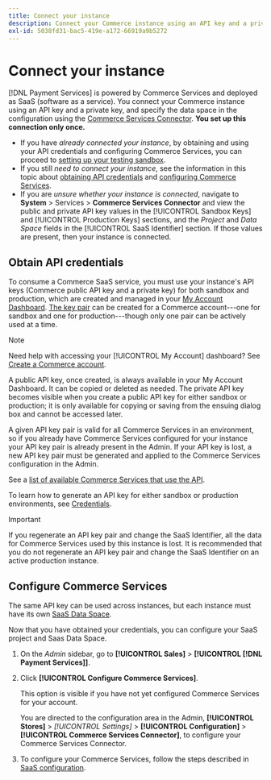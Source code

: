 ```yaml
---
title: Connect your instance
description: Connect your Commerce instance using an API key and a private key, and specify the data space in the configuration.
exl-id: 5038fd31-bac5-419e-a172-66919a9b5272
---
```

# Connect your instance

[!DNL Payment Services] is powered by Commerce Services and deployed as SaaS (software as a service). You connect your Commerce instance using an API key and a private key, and specify the data space in the configuration using the [Commerce Services Connector](https://experienceleague.adobe.com/docs/commerce-merchant-services/user-guides/saas.html). **You set up this connection only once.**

* If you have *already connected your instance*, by obtaining and using your API credentials and configuring Commerce Services, you can proceed to [setting up your testing sandbox](https://experienceleague.adobe.com/docs/commerce-merchant-services/payment-services/get-started/sandbox.html).
* If you still *need to connect your instance*, see the information in this topic about [obtaining API credentials](#obtain-api-credentials) and [configuring Commerce Services](#configure-commerce-services).
* If you are *unsure whether your instance is connected*, navigate to **System** > Services > **Commerce Services Connector** and view the public and private API key values in the [!UICONTROL Sandbox Keys] and [!UICONTROL Production Keys] sections, and the *Project* and *Data Space* fields in the [!UICONTROL SaaS Identifier] section. If those values are present, then your instance is connected.

## Obtain API credentials

To consume a Commerce SaaS service, you must use your instance's API keys (Commerce public API key and a private key) for both sandbox and production, which are created and managed in your [My Account Dashboard](https://account.magento.com/customer/account/login). [The key pair](https://docs.magento.com/user-guide/configuration/services/saas.html) can be created for a Commerce account---one for sandbox and one for production---though only one pair can be actively used at a time.

>[!NOTE]
>
>Need help with accessing your [!UICONTROL My Account] dashboard? See [Create a Commerce account](https://docs.magento.com/user-guide/magento/magento-account-create.html).

A public API key, once created, is always available in your My Account Dashboard. It can be copied or deleted as needed. The private API key becomes visible when you create a public API key for either sandbox or production; it is only available for copying or saving from the ensuing dialog box and cannot be accessed later.

A given API key pair is valid for all Commerce Services in an environment, so if you already have Commerce Services configured for your instance your API key pair is already present in the Admin. If your API key is lost, a new API key pair must be generated and applied to the Commerce Services configuration in the Admin.

See a [list of available Commerce Services that use the API](https://docs.magento.com/user-guide/system/saas.html#available-services).

To learn how to generate an API key for either sandbox or production environments, see [Credentials](https://experienceleague.adobe.com/docs/commerce-merchant-services/user-guides/saas.html#apikey).

>[!IMPORTANT]
>
>If you regenerate an API key pair and change the SaaS Identifier, all the data for Commerce Services used by this instance is lost. It is recommended that you do not regenerate an API key pair and change the SaaS Identifier on an active production instance.

## Configure Commerce Services

The same API key can be used across instances, but each instance must have its own [SaaS Data Space](https://experienceleague.adobe.com/docs/commerce-merchant-services/user-guides/saas.html#saasenv).

Now that you have obtained your credentials, you can configure your SaaS project and Saas Data Space.

1. On the _Admin_ sidebar, go to **[!UICONTROL Sales]** > **[!UICONTROL [!DNL Payment Services]]**.
1. Click **[!UICONTROL Configure Commerce Services]**.

   This option is visible if you have not yet configured Commerce Services for your account.

   You are directed to the configuration area in the Admin, **[!UICONTROL Stores]** > _[!UICONTROL Settings]_ > **[!UICONTROL Configuration]** > **[!UICONTROL Commerce Services Connector]**, to configure your Commerce Services Connector.

1. To configure your Commerce Services, follow the steps described in [SaaS configuration](https://experienceleague.adobe.com/docs/commerce-merchant-services/payment-services/get-started/connect.html#configure-commerce-services).
